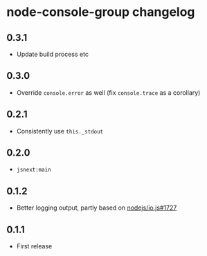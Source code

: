 # node-console-group changelog

## 0.3.1

* Update build process etc

## 0.3.0

* Override `console.error` as well (fix `console.trace` as a corollary)

## 0.2.1

* Consistently use `this._stdout`

## 0.2.0

* `jsnext:main`

## 0.1.2

* Better logging output, partly based on [nodejs/io.js#1727](https://github.com/nodejs/io.js/pull/1727/files)

## 0.1.1

* First release
